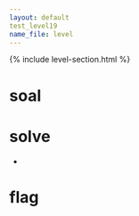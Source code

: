 ```yaml
---
layout: default
test_level19
name_file: level
---
```


{% include level-section.html %}

# soal

# solve
- 

# flag